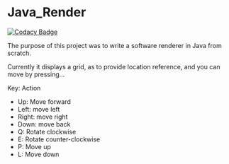
# Java_Render
[![Codacy Badge](https://api.codacy.com/project/badge/Grade/4ff4ea457b2247a5a4a8c3397824db3f)](https://www.codacy.com/app/rstull1250/Java_Render?utm_source=github.com&amp;utm_medium=referral&amp;utm_content=ryanstull/Java_Render&amp;utm_campaign=Badge_Grade)

The purpose of this project was to write a software renderer in Java from scratch.

Currently it displays a grid, as to provide location reference, and you can move by pressing...

Key: Action 
* Up: Move forward
* Left: move left
* Right: move right
* Down: move back
* Q: Rotate clockwise
* E: Rotate counter-clockwise
* P: Move up
* L: Move down

